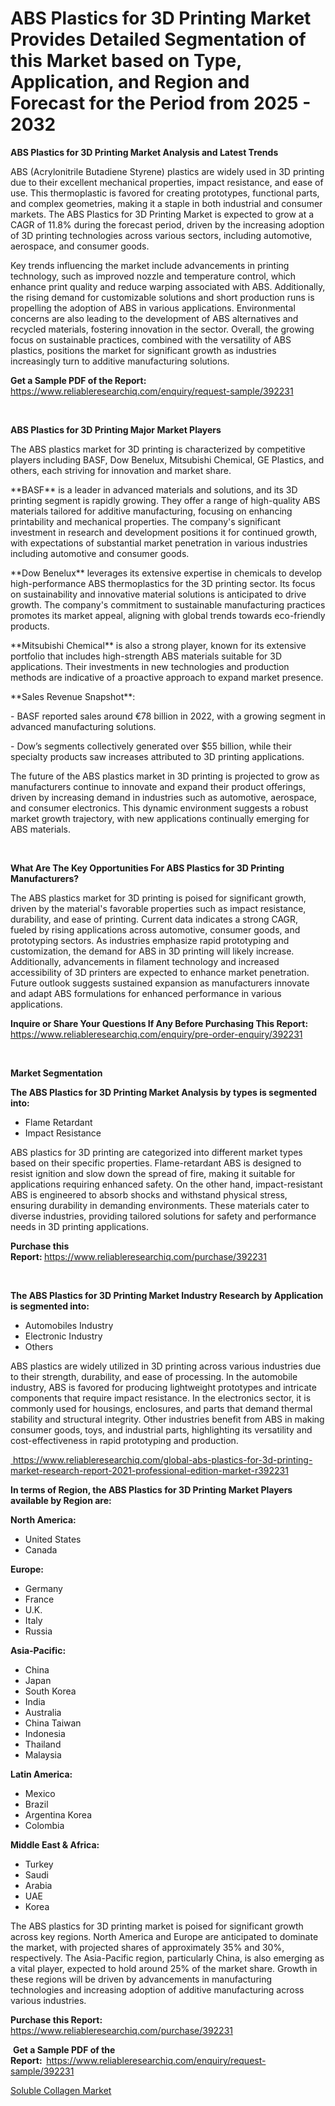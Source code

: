 <p><h1>ABS Plastics for 3D Printing Market Provides Detailed Segmentation of this Market based on Type, Application, and Region and Forecast for the Period from 2025 - 2032</h1></p><p><strong>ABS Plastics for 3D Printing Market Analysis and Latest Trends</strong></p>
<p><p>ABS (Acrylonitrile Butadiene Styrene) plastics are widely used in 3D printing due to their excellent mechanical properties, impact resistance, and ease of use. This thermoplastic is favored for creating prototypes, functional parts, and complex geometries, making it a staple in both industrial and consumer markets. The ABS Plastics for 3D Printing Market is expected to grow at a CAGR of 11.8% during the forecast period, driven by the increasing adoption of 3D printing technologies across various sectors, including automotive, aerospace, and consumer goods.</p><p>Key trends influencing the market include advancements in printing technology, such as improved nozzle and temperature control, which enhance print quality and reduce warping associated with ABS. Additionally, the rising demand for customizable solutions and short production runs is propelling the adoption of ABS in various applications. Environmental concerns are also leading to the development of ABS alternatives and recycled materials, fostering innovation in the sector. Overall, the growing focus on sustainable practices, combined with the versatility of ABS plastics, positions the market for significant growth as industries increasingly turn to additive manufacturing solutions.</p></p>
<p><strong>Get a Sample PDF of the Report:&nbsp;</strong> <a href="https://www.reliableresearchiq.com/enquiry/request-sample/392231?utm_campaign=2580&utm_medium=2&utm_source=Github&utm_content=ia&utm_term=29032025&utm_id=abs-plastics-for-3d-printing">https://www.reliableresearchiq.com/enquiry/request-sample/392231</a></p>
<p>&nbsp;</p>
<p><strong>ABS Plastics for 3D Printing Major Market Players</strong></p>
<p><p>The ABS plastics market for 3D printing is characterized by competitive players including BASF, Dow Benelux, Mitsubishi Chemical, GE Plastics, and others, each striving for innovation and market share. </p><p>**BASF** is a leader in advanced materials and solutions, and its 3D printing segment is rapidly growing. They offer a range of high-quality ABS materials tailored for additive manufacturing, focusing on enhancing printability and mechanical properties. The company's significant investment in research and development positions it for continued growth, with expectations of substantial market penetration in various industries including automotive and consumer goods.</p><p>**Dow Benelux** leverages its extensive expertise in chemicals to develop high-performance ABS thermoplastics for the 3D printing sector. Its focus on sustainability and innovative material solutions is anticipated to drive growth. The company's commitment to sustainable manufacturing practices promotes its market appeal, aligning with global trends towards eco-friendly products.</p><p>**Mitsubishi Chemical** is also a strong player, known for its extensive portfolio that includes high-strength ABS materials suitable for 3D applications. Their investments in new technologies and production methods are indicative of a proactive approach to expand market presence.</p><p>**Sales Revenue Snapshot**:  </p><p>- BASF reported sales around €78 billion in 2022, with a growing segment in advanced manufacturing solutions.  </p><p>- Dow’s segments collectively generated over $55 billion, while their specialty products saw increases attributed to 3D printing applications.  </p><p>The future of the ABS plastics market in 3D printing is projected to grow as manufacturers continue to innovate and expand their product offerings, driven by increasing demand in industries such as automotive, aerospace, and consumer electronics. This dynamic environment suggests a robust market growth trajectory, with new applications continually emerging for ABS materials.</p></p>
<p>&nbsp;</p>
<p><strong>What Are The Key Opportunities For ABS Plastics for 3D Printing Manufacturers?</strong></p>
<p><p>The ABS plastics market for 3D printing is poised for significant growth, driven by the material's favorable properties such as impact resistance, durability, and ease of printing. Current data indicates a strong CAGR, fueled by rising applications across automotive, consumer goods, and prototyping sectors. As industries emphasize rapid prototyping and customization, the demand for ABS in 3D printing will likely increase. Additionally, advancements in filament technology and increased accessibility of 3D printers are expected to enhance market penetration. Future outlook suggests sustained expansion as manufacturers innovate and adapt ABS formulations for enhanced performance in various applications.</p></p>
<p><strong>Inquire or Share Your Questions If Any Before Purchasing This Report:</strong> <a href="https://www.reliableresearchiq.com/enquiry/pre-order-enquiry/392231?utm_campaign=2580&utm_medium=2&utm_source=Github&utm_content=ia&utm_term=29032025&utm_id=abs-plastics-for-3d-printing">https://www.reliableresearchiq.com/enquiry/pre-order-enquiry/392231</a></p>
<p>&nbsp;</p>
<p><strong>Market Segmentation</strong></p>
<p><strong>The ABS Plastics for 3D Printing Market Analysis by types is segmented into:</strong></p>
<p><ul><li>Flame Retardant</li><li>Impact Resistance</li></ul></p>
<p><p>ABS plastics for 3D printing are categorized into different market types based on their specific properties. Flame-retardant ABS is designed to resist ignition and slow down the spread of fire, making it suitable for applications requiring enhanced safety. On the other hand, impact-resistant ABS is engineered to absorb shocks and withstand physical stress, ensuring durability in demanding environments. These materials cater to diverse industries, providing tailored solutions for safety and performance needs in 3D printing applications.</p></p>
<p><strong>Purchase this Report:&nbsp;</strong><a href="https://www.reliableresearchiq.com/purchase/392231?utm_campaign=2580&utm_medium=2&utm_source=Github&utm_content=ia&utm_term=29032025&utm_id=abs-plastics-for-3d-printing">https://www.reliableresearchiq.com/purchase/392231</a></p>
<p>&nbsp;</p>
<p><strong>The ABS Plastics for 3D Printing Market Industry Research by Application is segmented into:</strong></p>
<p><ul><li>Automobiles Industry</li><li>Electronic Industry</li><li>Others</li></ul></p>
<p><p>ABS plastics are widely utilized in 3D printing across various industries due to their strength, durability, and ease of processing. In the automobile industry, ABS is favored for producing lightweight prototypes and intricate components that require impact resistance. In the electronics sector, it is commonly used for housings, enclosures, and parts that demand thermal stability and structural integrity. Other industries benefit from ABS in making consumer goods, toys, and industrial parts, highlighting its versatility and cost-effectiveness in rapid prototyping and production.</p></p>
<p><a href="https://www.reliableresearchiq.com/global-abs-plastics-for-3d-printing-market-research-report-2021-professional-edition-market-r392231?utm_campaign=2580&utm_medium=2&utm_source=Github&utm_content=ia&utm_term=29032025&utm_id=abs-plastics-for-3d-printing">&nbsp;https://www.reliableresearchiq.com/global-abs-plastics-for-3d-printing-market-research-report-2021-professional-edition-market-r392231</a></p>
<p><strong>In terms of Region, the ABS Plastics for 3D Printing Market Players available by Region are:</strong></p>
<p>
    <p> <strong> North America: </strong>
        <ul>
            <li>United States</li>
            <li>Canada</li>
        </ul>
        </p> 
    <p> <strong> Europe: </strong>
        <ul>
            <li>Germany</li>
            <li>France</li>
            <li>U.K.</li>
            <li>Italy</li>
            <li>Russia</li>
        </ul>
        </p> 
    <p> <strong> Asia-Pacific: </strong>
        <ul>
            <li>China</li>
            <li>Japan</li>
            <li>South Korea</li>
            <li>India</li>
            <li>Australia</li>
            <li>China Taiwan</li>
            <li>Indonesia</li>
            <li>Thailand</li>
            <li>Malaysia</li>
        </ul>
        </p> 
    <p> <strong> Latin America: </strong>
        <ul>
            <li>Mexico</li>
            <li>Brazil</li>
            <li>Argentina Korea</li>
            <li>Colombia</li>
        </ul>
        </p> 
    <p> <strong> Middle East & Africa: </strong>
        <ul>
            <li>Turkey</li>
            <li>Saudi</li>
            <li>Arabia</li>
            <li>UAE</li>
            <li>Korea</li>
        </ul>
    </p>
    </p>
<p><p>The ABS plastics for 3D printing market is poised for significant growth across key regions. North America and Europe are anticipated to dominate the market, with projected shares of approximately 35% and 30%, respectively. The Asia-Pacific region, particularly China, is also emerging as a vital player, expected to hold around 25% of the market share. Growth in these regions will be driven by advancements in manufacturing technologies and increasing adoption of additive manufacturing across various industries.</p></p>
<p><strong>Purchase this Report: </strong><a href="https://www.reliableresearchiq.com/purchase/392231?utm_campaign=2580&utm_medium=2&utm_source=Github&utm_content=ia&utm_term=29032025&utm_id=abs-plastics-for-3d-printing">https://www.reliableresearchiq.com/purchase/392231</a></p>
<p>&nbsp;<strong>Get a Sample PDF of the Report:&nbsp;&nbsp;</strong><a href="https://www.reliableresearchiq.com/enquiry/request-sample/392231?utm_campaign=2580&utm_medium=2&utm_source=Github&utm_content=ia&utm_term=29032025&utm_id=abs-plastics-for-3d-printing">https://www.reliableresearchiq.com/enquiry/request-sample/392231</a></p>
<p><strong></strong></p>
<p><p><a href="https://github.com/bolalfredia7777/Market-Research-Report-List-1/blob/main/soluble-collagen-market.md?utm_campaign=2580&utm_medium=2&utm_source=Github&utm_content=ia&utm_term=29032025&utm_id=abs-plastics-for-3d-printing">Soluble Collagen Market</a></p></p>